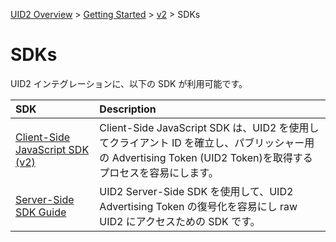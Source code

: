 [UID2 Overview](../../../README-ja.md) > [Getting Started](../../README.md) > [v2](../summary-doc-v2.md) > SDKs

# SDKs

UID2 インテグレーションに、以下の SDK が利用可能です。

| SDK                                                        | Description                                                                                                                                                  |
| :--------------------------------------------------------- | :----------------------------------------------------------------------------------------------------------------------------------------------------------- |
| [Client-Side JavaScript SDK (v2)](client-side-identity.md) | Client-Side JavaScript SDK は、UID2 を使用してクライアント ID を確立し、パブリッシャー用の Advertising Token (UID2 Token)を取得するプロセスを容易にします。 |
| [Server-Side SDK Guide](dsp-client-v1-overview.md)         | UID2 Server-Side SDK を使用して、UID2 Advertising Token の復号化を容易にし raw UID2 にアクセスための SDK です。                                              |
